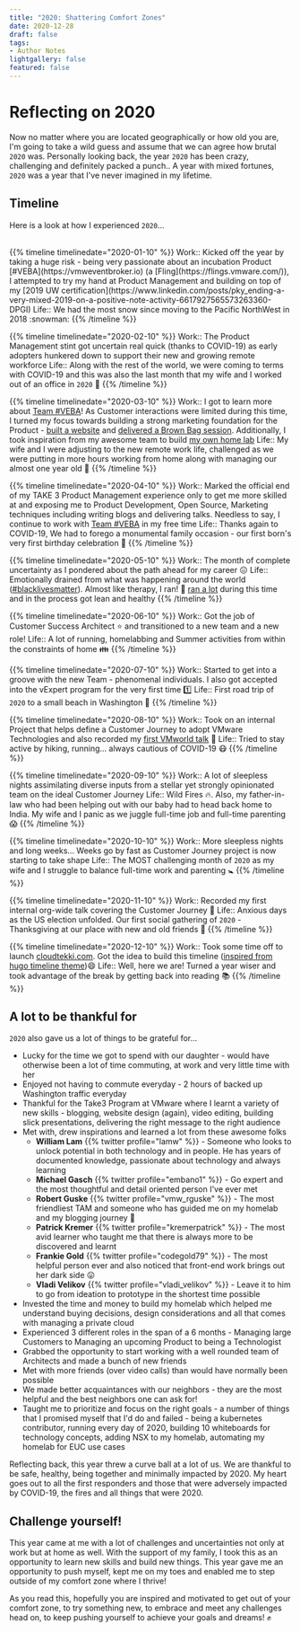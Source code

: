 ```yaml
---
title: "2020: Shattering Comfort Zones"
date: 2020-12-28
draft: false
tags:
- Author Notes
lightgallery: false
featured: false
---
```


# Reflecting on 2020

Now no matter where you are located geographically or how old you are, I'm going to take a wild guess and assume that we can agree how brutal `2020` was. Personally looking back, the year `2020` has been crazy, challenging and definitely packed a punch.. A year with mixed fortunes, `2020` was a year that I've never imagined in my lifetime. 

## Timeline

Here is a look at how I experienced `2020`...

<br>
<div class="timeline">
{{% timeline timelinedate="2020-01-10" %}}
Work:: Kicked off the year by taking a huge risk - being very passionate about an incubation Product [#VEBA](https://vmweventbroker.io) (a [Fling](https://flings.vmware.com/)), I attempted to try my hand at Product Management and building on top of my [2019 UW certification](https://www.linkedin.com/posts/pky_ending-a-very-mixed-2019-on-a-positive-note-activity-6617927565573263360-DPGI)
Life:: We had the most snow since moving to the Pacific NorthWest in 2018 :snowman:
{{% /timeline %}}

{{% timeline timelinedate="2020-02-10" %}}
Work:: The Product Management stint got uncertain real quick (thanks to COVID-19) as early adopters hunkered down to support their new and growing remote workforce
Life:: Along with the rest of the world, we were coming to terms with COVID-19 and this was also the last month that my wife and I worked out of an office in `2020` :office:
{{% /timeline %}}

{{% timeline timelinedate="2020-03-10" %}}
Work:: I got to learn more about [Team #VEBA](https://vmweventbroker.io/#team-veba)! As Customer interactions were limited during this time, I turned my focus towards building a strong marketing foundation for the Product - [built a website](https://vmweventbroker.io) and [delivered a Brown Bag session](https://youtu.be/tOjp5_qn-Fg). Additionally, I took inspiration from my awesome team to build [my own home lab](https://pkblah.medium.com/why-a-homelab-9f604752c623)
Life:: My wife and I were adjusting to the new remote work life, challenged as we were putting in more hours working from home along with managing our almost one year old :baby:
{{% /timeline %}}

{{% timeline timelinedate="2020-04-10" %}}
Work:: Marked the official end of my TAKE 3 Product Management experience only to get me more skilled at and exposing me to Product Development, Open Source, Marketing techniques including writing blogs and delivering talks. Needless to say, I continue to work with [Team #VEBA](https://vmweventbroker.io/#team-veba) in my free time
Life:: Thanks again to COVID-19, We had to forego a monumental family occasion - our first born's very first birthday celebration :birthday:
{{% /timeline %}}

{{% timeline timelinedate="2020-05-10" %}}
Work:: The month of complete uncertainty as I pondered about the path ahead for my career :confounded:
Life:: Emotionally drained from what was happening around the world ([#blacklivesmatter](https://blacklivesmatter.com/)). Almost like therapy, I ran! :running: [ran a lot](https://twitter.com/pkblah/status/1256718007914467328?s=20) during this time and in the process got lean and healthy
{{% /timeline %}}

{{% timeline timelinedate="2020-06-10" %}}
Work:: Got the job of Customer Success Architect :star: and transitioned to a new team and a new role! 
Life:: A lot of running, homelabbing and Summer activities from within the constraints of home :family:
{{% /timeline %}}

{{% timeline timelinedate="2020-07-10" %}}
Work:: Started to get into a groove with the new Team - phenomenal individuals. I also got accepted into the vExpert program for the very first time :one:
Life:: First road trip of `2020` to a small beach in Washington :car: 
{{% /timeline %}}

{{% timeline timelinedate="2020-08-10" %}}
Work:: Took on an internal Project that helps define a Customer Journey to adopt VMware Technologies and also recorded my [first VMworld talk](https://www.vmworld.com/en/video-library/video-landing.html?sessionid=15863800295950014HrA) :microphone:
Life:: Tried to stay active by hiking, running... always cautious of COVID-19 :mask:
{{% /timeline %}}

{{% timeline timelinedate="2020-09-10" %}}
Work:: A lot of sleepless nights assimilating diverse inputs from a stellar yet strongly opinionated team on the ideal Customer Journey
Life:: Wild Fires :fire:. Also, my father-in-law who had been helping out with our baby had to head back home to India. My wife and I panic as we juggle full-time job and full-time parenting :scream:
{{% /timeline %}}

{{% timeline timelinedate="2020-10-10" %}}
Work:: More sleepless nights and long weeks... Weeks go by fast as Customer Journey project is now starting to take shape
Life:: The MOST challenging month of `2020` as my wife and I struggle to balance full-time work and parenting :baby_symbol:
{{% /timeline %}}

{{% timeline timelinedate="2020-11-10" %}}
Work:: Recorded my first internal org-wide talk covering the Customer Journey :metal:
Life:: Anxious days as the US election unfolded. Our first social gathering of `2020` - Thanksgiving at our place with new and old friends :beers:
{{% /timeline %}}

{{% timeline timelinedate="2020-12-10" %}}
Work:: Took some time off to launch [cloudtekki.com](https://cloudtekki.com). Got the idea to build this timeline ([inspired from hugo timeline theme](https://themes.gohugo.io/hugo-theme-timeline/)):smile:
Life:: Well, here we are! Turned a year wiser and took advantage of the break by getting back into reading :books:
{{% /timeline %}}
</div>

## A lot to be thankful for

`2020` also gave us a lot of things to be grateful for...

- Lucky for the time we got to spend with our daughter - would have otherwise been a lot of time commuting, at work and very little time with her
- Enjoyed not having to commute everyday - 2 hours of backed up Washington traffic everyday
- Thankful for the Take3 Program at VMware where I learnt a variety of new skills - blogging, website design (again), video editing, building slick presentations, delivering the right message to the right audience
- Met with, drew inspirations and learned a lot from these awesome folks 
  - **William Lam** {{% twitter profile="lamw" %}} - Someone who looks to unlock potential in both technology and in people. He has years of documented knowledge, passionate about technology and always learning
  - **Michael Gasch** {{% twitter profile="embano1" %}} - Go expert and the most thoughtful and detail oriented person I've ever met
  - **Robert Guske** {{% twitter profile="vmw_rguske" %}} - The most friendliest TAM and someone who has guided me on my homelab and my blogging journey :pray:
  - **Patrick Kremer** {{% twitter profile="kremerpatrick" %}} - The most avid learner who taught me that there is always more to be discovered and learnt
  - **Frankie Gold** {{% twitter profile="codegold79" %}} - The most helpful person ever and also noticed that front-end work brings out her dark side :stuck_out_tongue:
  - **Vladi Velikov** {{% twitter profile="vladi_velikov" %}} - Leave it to him to go from ideation to prototype in the shortest time possible
- Invested the time and money to build my homelab which helped me understand buying decisions, design considerations and all that comes with managing a private cloud
- Experienced 3 different roles in the span of a 6 months - Managing large Customers to Managing an upcoming Product to being a Technologist 
- Grabbed the opportunity to start working with a well rounded team of Architects and made a bunch of new friends
- Met with more friends (over video calls) than would have normally been possible 
- We made better acquaintances with our neighbors - they are the most helpful and the best neighbors one can ask for! 
- Taught me to prioritize and focus on the right goals - a number of things that I promised myself that I'd do and failed - being a kubernetes contributor, running every day of 2020, building 10 whiteboards for technology concepts, adding NSX to my homelab, automating my homelab for EUC use cases

Reflecting back, this year threw a curve ball at a lot of us. We are thankful to be safe, healthy, being together and minimally impacted by 2020. My heart goes out to all the first responders and those that were adversely impacted by COVID-19, the fires and all things that were 2020. 

## Challenge yourself! 

This year came at me with a lot of challenges and uncertainties not only at work but at home as well. With the support of my family, I took this as an opportunity to learn new skills and build new things. This year gave me an opportunity to push myself, kept me on my toes and enabled me to step outside of my comfort zone where I thrive! 

As you read this, hopefully you are inspired and motivated to get out of your comfort zone, to try something new, to embrace and meet any challenges head on, to keep pushing yourself to achieve your goals and dreams! :fist: